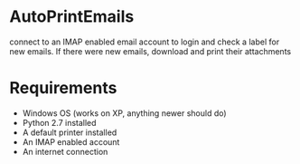 # AutoPrintEmails
connect to an IMAP enabled email account to login and check a label for new emails. If there were new emails, download and print their attachments

# Requirements
* Windows OS (works on XP, anything newer should do)
* Python 2.7 installed
* A default printer installed
* An IMAP enabled account
* An internet connection
